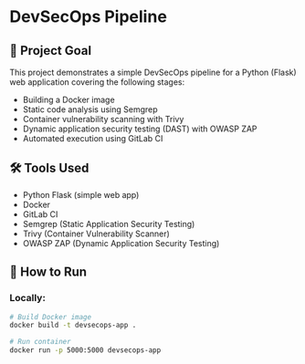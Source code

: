 # DevSecOps Pipeline 

## 🎯 Project Goal

This project demonstrates a simple DevSecOps pipeline for a Python (Flask) web application covering the following stages:

- Building a Docker image  
- Static code analysis using Semgrep  
- Container vulnerability scanning with Trivy  
- Dynamic application security testing (DAST) with OWASP ZAP  
- Automated execution using GitLab CI

## 🛠️ Tools Used

- Python Flask (simple web app)  
- Docker  
- GitLab CI  
- Semgrep (Static Application Security Testing)  
- Trivy (Container Vulnerability Scanner)  
- OWASP ZAP (Dynamic Application Security Testing)

## 🚀 How to Run

### Locally:

```bash
# Build Docker image
docker build -t devsecops-app .

# Run container
docker run -p 5000:5000 devsecops-app

